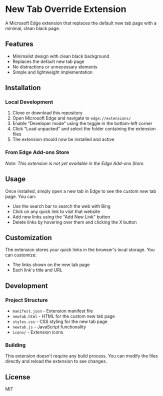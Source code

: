 # New Tab Override Extension

A Microsoft Edge extension that replaces the default new tab page with a minimal, clean black page.

## Features

- Minimalist design with clean black background
- Replaces the default new tab page
- No distractions or unnecessary elements
- Simple and lightweight implementation

## Installation

### Local Development

1. Clone or download this repository
2. Open Microsoft Edge and navigate to `edge://extensions/`
3. Enable "Developer mode" using the toggle in the bottom-left corner
4. Click "Load unpacked" and select the folder containing the extension files
5. The extension should now be installed and active

### From Edge Add-ons Store

*Note: This extension is not yet available in the Edge Add-ons Store.*

## Usage

Once installed, simply open a new tab in Edge to see the custom new tab page. You can:

- Use the search bar to search the web with Bing
- Click on any quick link to visit that website
- Add new links using the "Add New Link" button
- Delete links by hovering over them and clicking the X button

## Customization

The extension stores your quick links in the browser's local storage. You can customize:

- The links shown on the new tab page
- Each link's title and URL

## Development

### Project Structure

- `manifest.json` - Extension manifest file
- `newtab.html` - HTML for the custom new tab page
- `styles.css` - CSS styling for the new tab page
- `newtab.js` - JavaScript functionality
- `icons/` - Extension icons

### Building

This extension doesn't require any build process. You can modify the files directly and reload the extension to see changes.

## License

MIT
